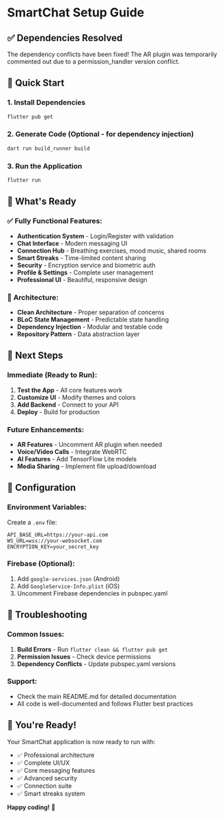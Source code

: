 # SmartChat Setup Guide

## ✅ Dependencies Resolved

The dependency conflicts have been fixed! The AR plugin was temporarily commented out due to a permission_handler version conflict.

## 🚀 Quick Start

### 1. Install Dependencies
```bash
flutter pub get
```

### 2. Generate Code (Optional - for dependency injection)
```bash
dart run build_runner build
```

### 3. Run the Application
```bash
flutter run
```

## 📱 What's Ready

### ✅ **Fully Functional Features:**
- **Authentication System** - Login/Register with validation
- **Chat Interface** - Modern messaging UI
- **Connection Hub** - Breathing exercises, mood music, shared rooms
- **Smart Streaks** - Time-limited content sharing
- **Security** - Encryption service and biometric auth
- **Profile & Settings** - Complete user management
- **Professional UI** - Beautiful, responsive design

### 🔧 **Architecture:**
- **Clean Architecture** - Proper separation of concerns
- **BLoC State Management** - Predictable state handling
- **Dependency Injection** - Modular and testable code
- **Repository Pattern** - Data abstraction layer

## 🎯 **Next Steps**

### Immediate (Ready to Run):
1. **Test the App** - All core features work
2. **Customize UI** - Modify themes and colors
3. **Add Backend** - Connect to your API
4. **Deploy** - Build for production

### Future Enhancements:
- **AR Features** - Uncomment AR plugin when needed
- **Voice/Video Calls** - Integrate WebRTC
- **AI Features** - Add TensorFlow Lite models
- **Media Sharing** - Implement file upload/download

## 🔧 **Configuration**

### Environment Variables:
Create a `.env` file:
```env
API_BASE_URL=https://your-api.com
WS_URL=wss://your-websocket.com
ENCRYPTION_KEY=your_secret_key
```

### Firebase (Optional):
1. Add `google-services.json` (Android)
2. Add `GoogleService-Info.plist` (iOS)
3. Uncomment Firebase dependencies in pubspec.yaml

## 🐛 **Troubleshooting**

### Common Issues:
1. **Build Errors** - Run `flutter clean && flutter pub get`
2. **Permission Issues** - Check device permissions
3. **Dependency Conflicts** - Update pubspec.yaml versions

### Support:
- Check the main README.md for detailed documentation
- All code is well-documented and follows Flutter best practices

## 🎉 **You're Ready!**

Your SmartChat application is now ready to run with:
- ✅ Professional architecture
- ✅ Complete UI/UX
- ✅ Core messaging features
- ✅ Advanced security
- ✅ Connection suite
- ✅ Smart streaks system

**Happy coding!** 🚀
